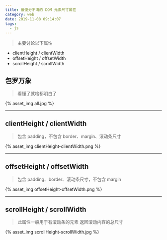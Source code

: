 ```yaml
---
title: 傻傻分不清的 DOM 元素尺寸属性
category: web
date: 2019-11-08 09:14:07
tags:
  - js
---
```


> 主要讨论以下属性
- clientHeight / clientWidth
- offsetHeight / offsetWidth
- scrollHeight / scrollWidth

## 包罗万象
> 看懂了就啥都明白了

{% asset_img all.jpg %}

-----------------------------------------------------

## clientHeight / clientWidth
> 包含 padding，不包含 border、margin、滚动条尺寸

{% asset_img clientHeight-clientWidth.png %}

-----------------------------------------------------

## offsetHeight / offsetWidth
> 包含 padding、border、滚动条尺寸，不包含 margin

{% asset_img offsetHeight-offsetWidth.png %}

-----------------------------------------------------

## scrollHeight / scrollWidth
> 此属性一般用于有滚动条的元素
> 返回滚动内容的总尺寸

{% asset_img scrollHeight-scrollWidth.jpg %}